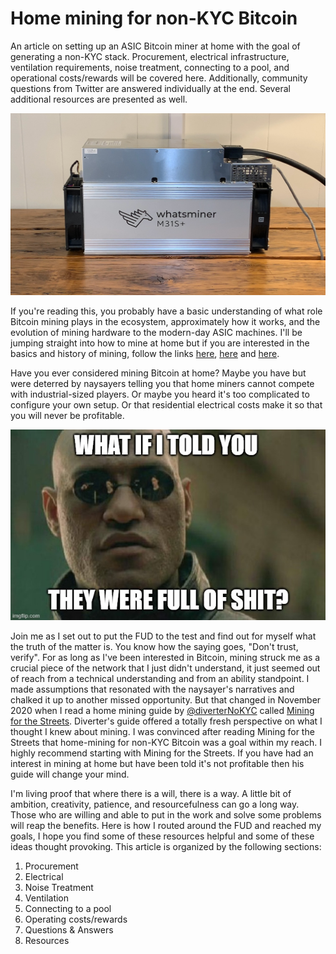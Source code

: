 # Home mining for non-KYC Bitcoin
An article on setting up an ASIC Bitcoin miner at home with the goal of generating a non-KYC stack. Procurement, electrical infrastructure, ventilation requirements, noise treatment, connecting to a pool, and operational costs/rewards will be covered here. Additionally, community questions from Twitter are answered individually at the end. Several additional resources are presented as well.

![](assets/title_image.jpg)

If you're reading this, you probably have a basic understanding of what role Bitcoin mining plays in the ecosystem, approximately how it works, and the evolution of mining hardware to the modern-day ASIC machines. I'll be jumping straight into how to mine at home but if you are interested in the basics and history of mining, follow the links [here](https://en.wikipedia.org/wiki/Bitcoin#Mining), [here](https://www.coindesk.com/rise-of-asics-bitcoin-mining-history) and [here](https://nakamotoinstitute.org/mempool/the-proof-of-work-concept/).

Have you ever considered mining Bitcoin at home? Maybe you have but were deterred by naysayers telling you that home miners cannot compete with industrial-sized players. Or maybe you heard it's too complicated to configure your own setup. Or that residential electrical costs make it so that you will never be profitable.

![](assets/4v1oou.jpg)

Join me as I set out to put the FUD to the test and find out for myself what the truth of the matter is. You know how the saying goes, "Don't trust, verify". For as long as I've been interested in Bitcoin, mining struck me as a crucial piece of the network that I just didn't understand, it just seemed out of reach from a technical understanding and from an ability standpoint. I made assumptions that resonated with the naysayer's narratives and chalked it up to another missed opportunity. But that changed in November 2020 when I read a home mining guide by [@diverterNoKYC](https://twitter.com/Diverter_NoKYC) called [Mining for the Streets](assets/Mining-for-the-Streets.pdf). Diverter's guide offered a totally fresh perspective on what I thought I knew about mining. I was convinced after reading Mining for the Streets that home-mining for non-KYC Bitcoin was a goal within my reach. I highly recommend starting with Mining for the Streets. If you have had an interest in mining at home but have been told it's not profitable then his guide will change your mind.

I'm living proof that where there is a will, there is a way. A little bit of ambition, creativity, patience, and resourcefulness can go a long way. Those who are willing and able to put in the work and solve some problems will reap the benefits. Here is how I routed around the FUD and reached my goals, I hope you find some of these resources helpful and some of these ideas thought provoking. This article is organized by the following sections:

1) Procurement 
2) Electrical 
3) Noise Treatment 
4) Ventilation 
5) Connecting to a pool 
6) Operating costs/rewards 
7) Questions & Answers 
8) Resources 
